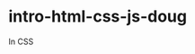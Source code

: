 # intro-html-css-js-doug
In CSS

<!--text-transform: uppercase;
        Transforma todas as letras maiusculas.

    box-shadow: 0 0 40px 40px red inset, 0 0 0 0 red; 
        Transforma o efeito do botão

    font-family: 'Montserrat', sans-serif;
        Tipo de fonte de escrita

    -webkit-transition: all 150ms ease-in-out;
        transition: all 150ms ease-in-out
            Velocidade do efeito de transição do preenchimento

    .Dobro:hover {
        box-shadow: 0 0 10px 0 blue inset, 0 0 10px 4px blue;
            Largura da borda interna e externa simultaneamente do efeito do preenchimento

    padding: 10px 10px;
        espaçamento dentro do quadrado para o texto
 <main>
        <section class="secaoFormulario">
                <input placeholder="Nome" />
                <input placeholder="E-mail" />
                <input placeholder="Número" />
                <div>
                    <button class="adicionar Dobro">Adicionar Dobro</button>
                    <button class="adicionar Metade">Adicionar Metade</button>
                </div>
                </section>
        <section class="secaoListaResultados">
            <ul class="list"> 
                <li>
                    <p>Não há resultados na lista</p>
                </li>  
            </ul> 
        </section>
    </main>         

    -->

